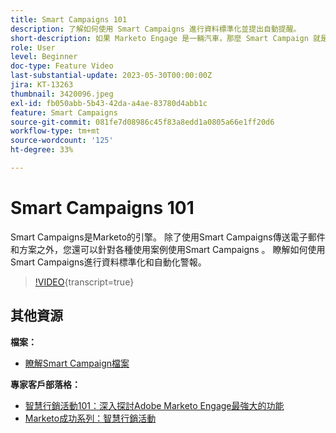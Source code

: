 ```yaml
---
title: Smart Campaigns 101
description: 了解如何使用 Smart Campaigns 進行資料標準化並提出自動提醒。
short-description: 如果 Marketo Engage 是一輛汽車，那麼 Smart Campaign 就是引擎。Smart Campaigns 的功能超乎您的想像，而且很容易上手。
role: User
level: Beginner
doc-type: Feature Video
last-substantial-update: 2023-05-30T00:00:00Z
jira: KT-13263
thumbnail: 3420096.jpeg
exl-id: fb050abb-5b43-42da-a4ae-83780d4abb1c
feature: Smart Campaigns
source-git-commit: 081fe7d08986c45f83a8edd1a0805a66e1ff20d6
workflow-type: tm+mt
source-wordcount: '125'
ht-degree: 33%

---
```


# Smart Campaigns 101

Smart Campaigns是Marketo的引擎。 除了使用Smart Campaigns傳送電子郵件和方案之外，您還可以針對各種使用案例使用Smart Campaigns 。 瞭解如何使用Smart Campaigns進行資料標準化和自動化警報。

>[!VIDEO](https://video.tv.adobe.com/v/3424492/?quality=12&learn=on&captions=chi_hant){transcript=true}


## 其他資源

**檔案：**

* [瞭解Smart Campaign檔案](https://experienceleague.adobe.com/docs/marketo/using/product-docs/core-marketo-concepts/smart-campaigns/understanding-smart-campaigns.html?lang=zh-Hant)

**專家客戶部落格：**

* [智慧行銷活動101：深入探討Adobe Marketo Engage最強大的功能](https://nation.marketo.com/t5/product-blogs/smart-campaigns-101-a-deep-dive-into-adobe-marketo-engage-s-most/ba-p/313385#M1838)
* [Marketo成功系列：智慧行銷活動](https://nation.marketo.com/t5/product-blogs/marketo-success-series-smart-campaigns/ba-p/306961)
